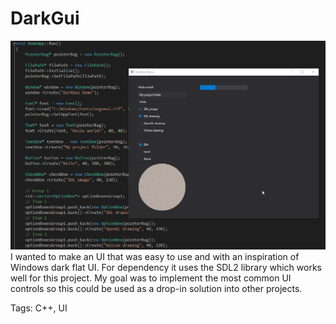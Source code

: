 # DarkGui
![Dark UI](DarkGui.png)
I wanted to make an UI that was easy to use and with an inspiration of Windows dark flat UI. For dependency it uses the SDL2 library which works well for this project. My goal was to implement the most common UI controls so this could be used as a drop-in solution into other projects.

Tags: C++, UI
